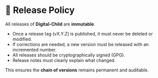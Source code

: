 # 🌱 Release Policy

All releases of **Digital-Child** are **immutable**.

- Once a release tag (vX.Y.Z) is published, it must never be deleted or modified.
- If corrections are needed, a new version must be released with an incremented number.
- All releases should be cryptographically signed (GPG).
- Release notes must clearly explain what changed.

This ensures the **chain of versions** remains permanent and auditable.
